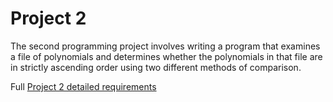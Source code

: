 # Project 2

The second programming project involves writing a program that examines a file of polynomials and determines whether the polynomials in that file are in strictly ascending order using two different methods of comparison.

Full [Project 2 detailed requirements](Project-2.pdf)